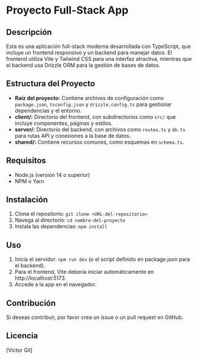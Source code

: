 # Proyecto Full-Stack App

## Descripción
Esta es una aplicación full-stack moderna desarrollada con TypeScript, que incluye un frontend responsivo y un backend para manejar datos. El frontend utiliza Vite y Tailwind CSS para una interfaz atractiva, mientras que el backend usa Drizzle ORM para la gestión de bases de datos.

## Estructura del Proyecto
- **Raíz del proyecto:** Contiene archivos de configuración como `package.json`, `tsconfig.json` y `drizzle.config.ts` para gestionar dependencias y el entorno.
- **client/:** Directorio del frontend, con subdirectorios como `src/` que incluye componentes, páginas y estilos.
- **server/:** Directorio del backend, con archivos como `routes.ts` y `db.ts` para rutas API y conexiones a la base de datos.
- **shared/:** Contiene recursos comunes, como esquemas en `schema.ts`.

## Requisitos
- Node.js (versión 14 o superior)
- NPM o Yarn

## Instalación
1. Clona el repositorio: `git clone <URL-del-repositorio>`
2. Navega al directorio: `cd nombre-del-proyecto`
3. Instala las dependencias: `npm install`

## Uso
1. Inicia el servidor: `npm run dev` (o el script definido en package.json para el backend).
2. Para el frontend, Vite debería iniciar automáticamente en http://localhost:5173.
3. Accede a la app en el navegador.

## Contribución
Si deseas contribuir, por favor crea un issue o un pull request en GitHub.

## Licencia
[Victor Gil] 